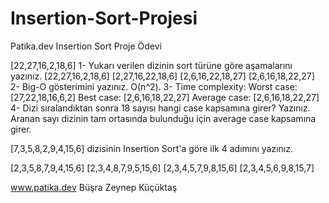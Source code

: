 # Insertion-Sort-Projesi
Patika.dev Insertion Sort Proje Ödevi

[22,27,16,2,18,6]
1- Yukarı verilen dizinin sort türüne göre aşamalarını yazınız.
[22,27,16,2,18,6]
[2,27,16,22,18,6]
[2,6,16,22,18,27]
[2,6,16,18,22,27]
2- Big-O gösterimini yazınız. O(n^2).
3- Time complexity:
Worst case: [27,22,18,16,6,2]
Best case: [2,6,16,18,22,27]
Average case: [2,6,16,18,22,27]
4- Dizi sıralandıktan sonra 18 sayısı hangi case kapsamına girer? Yazınız.
Aranan sayı dizinin tam ortasında bulunduğu için average case kapsamına girer.

[7,3,5,8,2,9,4,15,6] dizisinin Insertion Sort'a göre ilk 4 adımını yazınız.

[2,3,5,8,7,9,4,15,6]
[2,3,4,8,7,9,5,15,6]
[2,3,4,5,7,9,8,15,6]
[2,3,4,5,6,9,8,15,7]

www.patika.dev
Büşra Zeynep Küçüktaş


